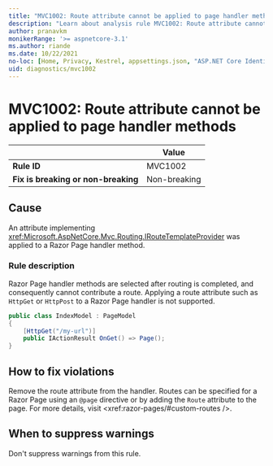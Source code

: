 ```yaml
---
title: "MVC1002: Route attribute cannot be applied to page handler methods"
description: "Learn about analysis rule MVC1002: Route attribute cannot be applied to page handler methods"
author: pranavkm
monikerRange: '>= aspnetcore-3.1'
ms.author: riande
ms.date: 10/22/2021
no-loc: [Home, Privacy, Kestrel, appsettings.json, "ASP.NET Core Identity", cookie, Cookie, Blazor, "Blazor Server", "Blazor WebAssembly", "Identity", "Let's Encrypt", Razor, SignalR]
uid: diagnostics/mvc1002
---
```

# MVC1002: Route attribute cannot be applied to page handler methods

| | Value |
|-|-|
| **Rule ID** |MVC1002|
| **Fix is breaking or non-breaking** |Non-breaking|

## Cause

An attribute implementing <xref:Microsoft.AspNetCore.Mvc.Routing.IRouteTemplateProvider> was applied to a Razor Page handler method.

### Rule description

Razor Page handler methods are selected after routing is completed, and consequently cannot contribute a route. Applying a route attribute such as `HttpGet` or `HttpPost` to a Razor Page handler is not supported.

```csharp
public class IndexModel : PageModel
{
    [HttpGet("/my-url")]
    public IActionResult OnGet() => Page();
}
```

## How to fix violations

Remove the route attribute from the handler. Routes can be specified for a Razor Page using an `@page` directive or by adding the `Route` attribute to the page. For more details, visit <xref:razor-pages/#custom-routes />.

## When to suppress warnings

Don't suppress warnings from this rule.
